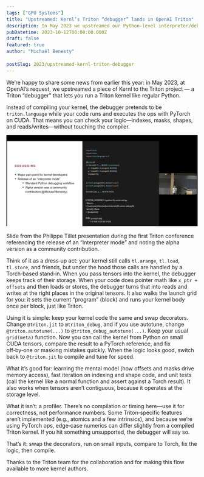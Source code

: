 ```yaml
---
tags: ["GPU Systems"]
title: "Upstreamed: Kernl’s Triton “debugger” lands in OpenAI Triton"
description: In May 2023 we upstreamed our Python-level interpreter/debugger for Triton kernels to the OpenAI Triton project; here’s what it is, how to use it, and where it helps.
pubDatetime: 2023-10-12T00:00:00.000Z
draft: false
featured: true
author: "Michaël Benesty"

postSlug: 2023/upstreamed-kernl-triton-debugger
---
```


We’re happy to share some news from earlier this year: in May 2023, at OpenAI’s request, we upstreamed a piece of Kernl to the Triton project — a Triton “debugger” that lets you run a Triton kernel like regular Python.

Instead of compiling your kernel, the debugger pretends to be `triton.language` while your code runs and executes the ops with PyTorch on CUDA. That means you can check your logic—indexes, masks, shapes, and reads/writes—without touching the compiler.

<!-- more -->

![Slide from the first Triton conference highlighting an “interpreter mode” and citing a community contribution.](triton.png)
<p class="caption">Slide from the Philippe Tillet presentation during the first Triton conference referencing the release of an “interpreter mode” and noting the alpha version as a community contribution.</p>

Think of it as a dress‑up act: your kernel still calls `tl.arange`, `tl.load`, `tl.store`, and friends, but under the hood those calls are handled by a Torch‑based stand‑in. When you pass tensors into the kernel, the debugger keeps track of their storage. When your code does pointer math like `x_ptr + offsets` and then loads or stores, the debugger turns that into reads and writes at the right places in the original tensors. It also walks the launch grid for you: it sets the current “program” (block) and runs your kernel body once per block, just like Triton.

Using it is simple: keep your kernel code the same and swap decorators. Change `@triton.jit` to `@triton_debug`, and if you use autotune, change `@triton.autotune(...)` to `@triton_debug_autotune(...)`. Keep your usual `grid(meta)` function. Now you can call the kernel from Python on small CUDA tensors, compare the result to a PyTorch reference, and fix off‑by‑one or masking mistakes quickly. When the logic looks good, switch back to `@triton.jit` to compile and tune for speed.

What it’s good for: learning the mental model (how offsets and masks drive memory access), fast iteration on indexing and shape code, and unit tests (call the kernel like a normal function and assert against a Torch result). It also works when tensors aren’t contiguous, because it operates at the storage level.

What it isn’t: a profiler. There’s no compilation or timing here—use it for correctness, not performance numbers. Some Triton‑specific features aren’t implemented (e.g., atomics and a few intrinsics), and because we’re using PyTorch ops, edge‑case numerics can differ slightly from a compiled Triton kernel. If you hit something unsupported, the debugger will say so.

That’s it: swap the decorators, run on small inputs, compare to Torch, fix the logic, then compile.

Thanks to the Triton team for the collaboration and for making this flow available to more kernel authors.
